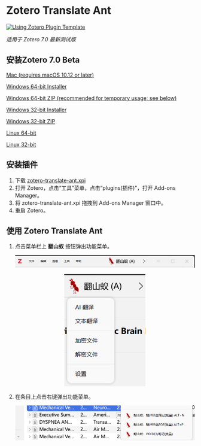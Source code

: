 # Zotero Translate Ant

[![Using Zotero Plugin Template](https://img.shields.io/badge/Using-Zotero%20Plugin%20Template-blue?style=flat-square&logo=github)](https://github.com/windingwind/zotero-plugin-template)

_适用于 Zotero 7.0 最新测试版_

## 安装Zotero 7.0 Beta

[Mac (requires macOS 10.12 or later)](https://www.zotero.org/download/client/dl?platform=mac&channel=beta)

[Windows 64-bit Installer](https://www.zotero.org/download/client/dl?platform=win-x64&channel=beta)

[Windows 64-bit ZIP (recommended for temporary usage; see below)](https://www.zotero.org/download/client/dl?platform=win-x64-zip&channel=beta)

[Windows 32-bit Installer](https://www.zotero.org/download/client/dl?platform=win32&channel=beta)

[Windows 32-bit ZIP](https://www.zotero.org/download/client/dl?platform=win32-zip&channel=beta)

[Linux 64-bit](https://www.zotero.org/download/client/dl?platform=linux-x86_64&channel=beta)

[Linux 32-bit](https://www.zotero.org/download/client/dl?platform=linux-i686&channel=beta)

## 安装插件

1. 下载 [zotero-translate-ant.xpi](https://github.com/seasideccm/zotero-translate-ant/releases/download/v0.1.5/zotero-translate-ant.xpi)
2. 打开 Zotero，点击“工具”菜单，点击“plugins(插件)”，打开 Add-ons Manager。
3. 将 zotero-translate-ant.xpi 拖拽到 Add-ons Manager 窗口中。
4. 重启 Zotero。

## 使用 Zotero Translate Ant

1. 点击菜单栏上 **翻山蚁** 按钮弹出功能菜单。

   <img src="./docs/res/toolbar-ant.png"></img>

   <div align=center><img src="./docs/res/popup-ant.png"></img><div>

2. 在条目上点击右键弹出功能菜单。

   <img src="./docs/res/menuitem-ant.png"></img>
